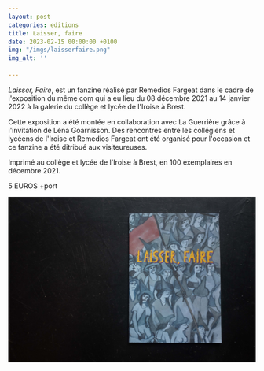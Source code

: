 ```yaml
---
layout: post
categories: editions
title: Laisser, faire
date: 2023-02-15 00:00:00 +0100
img: "/imgs/laisserfaire.png"
img_alt: ''

---
```

_Laisser, Faire_, est un fanzine réalisé par Remedios Fargeat dans le cadre de l'exposition du même com qui a eu lieu du 08 décembre 2021 au 14 janvier 2022 à la galerie du collège et lycée de l'Iroise à Brest. 

Cette exposition a été montée en collaboration avec La Guerrière grâce à l'invitation de Léna Goarnisson. Des rencontres entre les collégiens et lycéens de l'Iroise et Remedios Fargeat ont été organisé pour l'occasion et ce fanzine a été ditribué aux visiteureuses.

Imprimé au collège et lycée de l'Iroise à Brest, en 100 exemplaires en décembre 2021.

5 EUROS +port

![](/imgs/dscf6819-copie.jpg)